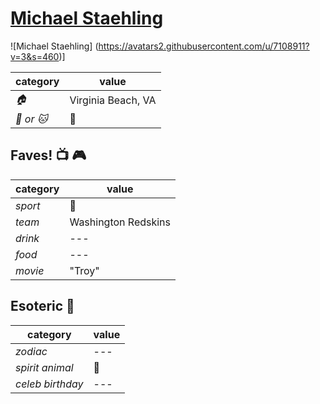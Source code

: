 # [Michael Staehling](https://github.com/MStaehling)

![Michael Staehling]
(https://avatars2.githubusercontent.com/u/7108911?v=3&s=460)]

| category | value |
|-----------|-------|
| _:house:_ | Virginia Beach, VA |
| _:dog: or :cat:_ | :dog: |

## Faves! :tv: :video_game:

| category | value |
|----------|--------|
| _sport_  | :football: |
| _team_   | Washington Redskins |
| _drink_  | --- |
| _food_   | --- |
| _movie_  | "Troy" |

## Esoteric :crystal_ball:

| category | value |
|----------|-------|
| _zodiac_ | --- |
| _spirit animal_ | :tiger: |
| _celeb birthday_ | --- |
